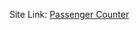 <p>Site Link: <a href="[passengercounterbyshivam.netlify.app](https://passengercounterbyshivam.netlify.app/)">Passenger Counter</a></a></p>

